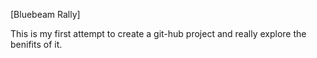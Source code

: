 [Bluebeam Rally]

This is my first attempt to create a git-hub project and really explore the benifits of it.